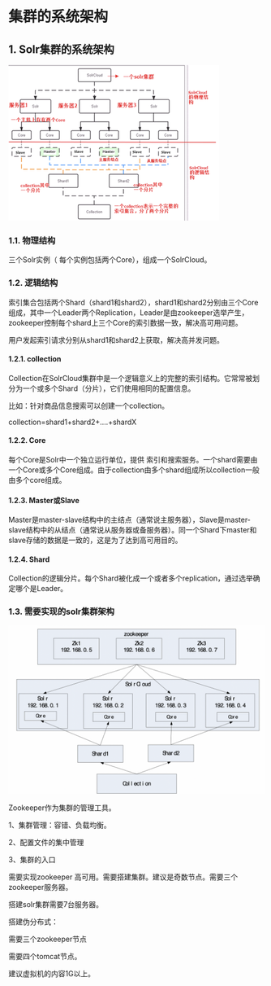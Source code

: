 # 集群的系统架构

## 1.  Solr集群的系统架构

![](../../../.gitbook/assets/image%20%2868%29.png)

### 1.1. 物理结构

三个Solr实例（ 每个实例包括两个Core），组成一个SolrCloud。

### 1.2. 逻辑结构

索引集合包括两个Shard（shard1和shard2），shard1和shard2分别由三个Core组成，其中一个Leader两个Replication，Leader是由zookeeper选举产生，zookeeper控制每个shard上三个Core的索引数据一致，解决高可用问题。

用户发起索引请求分别从shard1和shard2上获取，解决高并发问题。

#### 1.2.1.                  collection

Collection在SolrCloud集群中是一个逻辑意义上的完整的索引结构。它常常被划分为一个或多个Shard（分片），它们使用相同的配置信息。

比如：针对商品信息搜索可以创建一个collection。

 collection=shard1+shard2+....+shardX

#### 1.2.2.                  Core

每个Core是Solr中一个独立运行单位，提供 索引和搜索服务。一个shard需要由一个Core或多个Core组成。由于collection由多个shard组成所以collection一般由多个core组成。

#### 1.2.3.                  Master或Slave

Master是master-slave结构中的主结点（通常说主服务器），Slave是master-slave结构中的从结点（通常说从服务器或备服务器）。同一个Shard下master和slave存储的数据是一致的，这是为了达到高可用目的。

#### 1.2.4.                  Shard

Collection的逻辑分片。每个Shard被化成一个或者多个replication，通过选举确定哪个是Leader。

### 1.3. 需要实现的solr集群架构

![](../../../.gitbook/assets/image%20%28151%29.png)

Zookeeper作为集群的管理工具。

1、集群管理：容错、负载均衡。

2、配置文件的集中管理

3、集群的入口

需要实现zookeeper 高可用。需要搭建集群。建议是奇数节点。需要三个zookeeper服务器。

搭建solr集群需要7台服务器。

搭建伪分布式：

需要三个zookeeper节点

需要四个tomcat节点。

建议虚拟机的内容1G以上。

